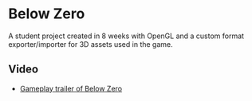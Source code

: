 # Below Zero
A student project created in 8 weeks with OpenGL and a custom format exporter/importer for 3D assets used in the game.

## Video
- [Gameplay trailer of Below Zero](https://www.youtube.com/watch?v=i6Oqc58PE8Q&t=)
